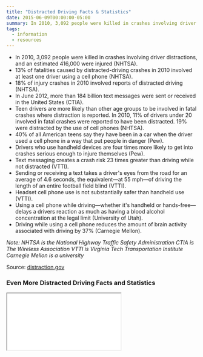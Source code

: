 ```yaml
---
title: "Distracted Driving Facts & Statistics"
date: 2015-06-09T00:00:00-05:00
summary: In 2010, 3,092 people were killed in crashes involving driver distractions, and an estimated 416,000 were injured.
tags:
  - information
  - resources
---
```

* In 2010, 3,092 people were killed in crashes involving driver distractions, and an estimated 416,000 were injured (NHTSA).
* 13% of fatalities caused by distracted-driving crashes in 2010 involved at least one driver using a cell phone (NHTSA).
* 18% of injury crashes in 2010 involved reports of distracted driving (NHTSA).
* In June 2012, more than 184 billion text messages were sent or received in the United States (CTIA).
* Teen drivers are more likely than other age groups to be involved in fatal crashes where distraction is reported. In 2010, 11% of drivers under 20 involved in fatal crashes were reported to have been distracted. 19% were distracted by the use of cell phones (NHTSA).
* 40% of all American teens say they have been in a car when the driver used a cell phone in a way that put people in danger (Pew).
* Drivers who use handheld devices are four times more likely to get into crashes serious enough to injure themselves (Pew).
* Text messaging creates a crash risk 23 times greater than driving while not distracted (VTTI).
* Sending or receiving a text takes a driver's eyes from the road for an average of 4.6 seconds, the equivalent&mdash;at 55 mph&mdash;of driving the length of an entire football field blind (VTTI).
* Headset cell phone use is not substantially safer than handheld use (VTTI).
* Using a cell phone while driving&mdash;whether it's handheld or hands-free&mdash;delays a drivers reaction as much as having a blood alcohol concentration at the legal limit (University of Utah).
* Driving while using a cell phone reduces the amount of brain activity associated with driving by 37% (Carnegie Mellon).

*Note:*
*NHTSA is the National Highway Traffic Safety Administration*
*CTIA is The Wireless Association*
*VTTI is Virginia Tech Transportation Institute*
*Carnegie Mellon is a university*

Source: [distraction.gov](http://www.distraction.gov/)

### Even More Distracted Driving Facts and Statistics
<div class="pdf-container">
  <iframe src="/static/img/pdf/distracted_driving_facts_and_statistics.pdf"></iframe>
</div>
